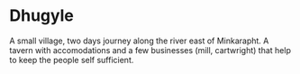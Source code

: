 # Dhugyle

A small village, two days journey along the river east of Minkarapht.  A tavern with accomodations and a few businesses (mill, cartwright) that help to keep the people self sufficient.